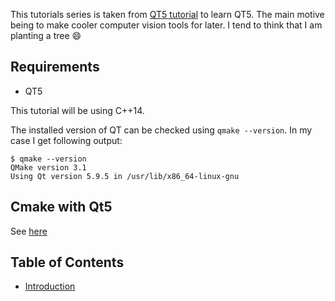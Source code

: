 This tutorials series is taken from [QT5 tutorial](https://zetcode.com/gui/qt5/) to learn QT5. The main motive being to make cooler computer vision tools for later. I tend to think that I am planting a tree :smile:


## Requirements
   - QT5

This tutorial will be using C++14.

The installed version of QT can be checked using 
```qmake --version```. In my case I get following output:
``` 
$ qmake --version
QMake version 3.1
Using Qt version 5.9.5 in /usr/lib/x86_64-linux-gnu
```

## Cmake with Qt5
See [here](https://doc.qt.io/qt-5/cmake-get-started.html#build-a-gui-executable)

## Table of Contents
- [Introduction](./introduction/)